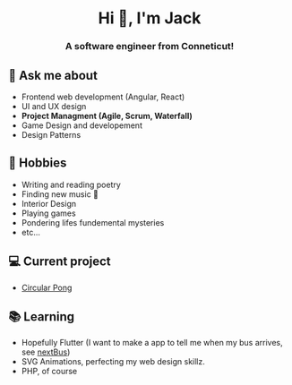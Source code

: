 <h1 align="center">Hi 👋, I'm Jack</h1>
<h3 align="center">A software engineer from Conneticut!</h3>

## 💬 Ask me about
- Frontend web development (Angular, React)
- UI and UX design
- **Project Managment (Agile, Scrum, Waterfall)**
- Game Design and developement
- Design Patterns

## 📅 Hobbies
- Writing and reading poetry
- Finding new music 🎵 
- Interior Design
- Playing games
- Pondering lifes fundemental mysteries
- etc...

## 💻 Current project
- [Circular Pong](https://github.com/hellokugelblitz/CircularPong)

## 📚 Learning
- Hopefully Flutter (I want to make a app to tell me when my bus arrives, see [nextBus](https://github.com/hellokugelblitz/nextBus)) 
- SVG Animations, perfecting my web design skillz.
- PHP, of course
